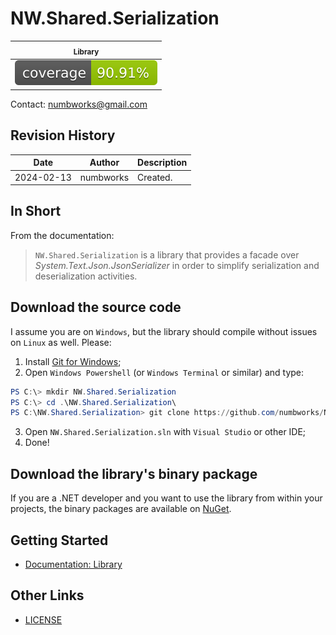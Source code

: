 # NW.Shared.Serialization

| <sub>Library</sub> |
|---|
|![codecoverage_library.svg](codecoverage_library.svg)|

Contact: numbworks@gmail.com

## Revision History

| Date | Author | Description |
|---|---|---|
| 2024-02-13 | numbworks | Created. |

## In Short

From the documentation:

> `NW.Shared.Serialization` is a library that provides a facade over _System.Text.Json.JsonSerializer_ in order to simplify serialization and deserialization activities.

## Download the source code

I assume you are on `Windows`, but the library should compile without issues on `Linux` as well. Please:

1. Install [Git for Windows](https://git-scm.com/download/win);
2. Open `Windows Powershell` (or `Windows Terminal` or similar) and type:

```powershell
PS C:\> mkdir NW.Shared.Serialization
PS C:\> cd .\NW.Shared.Serialization\
PS C:\NW.Shared.Serialization> git clone https://github.com/numbworks/NW.Shared.Serialization.git
```

3. Open `NW.Shared.Serialization.sln` with `Visual Studio` or other IDE;
4. Done!

## Download the library's binary package

If you are a .NET developer and you want to use the library from within your projects, the binary packages are available on [NuGet](https://www.nuget.org/packages/NW.Shared.Serialization/).

## Getting Started

- [Documentation: Library](docs/Documentation-NW.Shared.Serialization.md)

## Other Links

- [LICENSE](LICENSE)